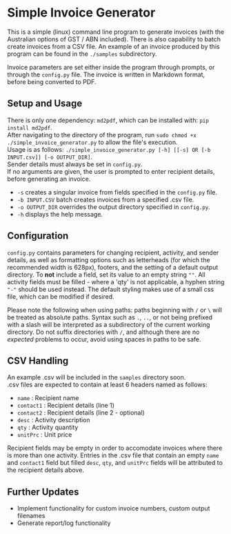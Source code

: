 # Simple Invoice Generator

This is a simple (linux) command line program to generate invoices (with the 
Australian options of GST / ABN included). There is also capability to batch 
create invoices from a CSV file. An example of an invoice produced by this 
program can be found in the `./samples` subdirectory.

Invoice parameters are set either inside the program through prompts, or 
through the `config.py` file. The invoice is written in Markdown format, 
before being converted to PDF.

## Setup and Usage
There is only one dependency: `md2pdf`, which can be installed with: 
`pip install md2pdf`.  
After navigating to the directory of the program, run 
`sudo chmod +x ./simple_invoice_generator.py` to allow the file's execution.  
Usage is as follows: 
`./simple_invoice_generator.py [-h] [[-s] OR [-b INPUT.csv]] [-o OUTPUT_DIR]`.  
Sender details must always be set in `config.py`.  
If no arguments are given, the user is prompted to enter recipient details, 
before generating an invoice. 
- `-s` creates a singular invoice from fields specified in the `config.py` file.
- `-b INPUT.CSV` batch creates invoices from a specified .csv file.
- `-o OUTPUT_DIR` overrides the output directory specified in `config.py`.
- `-h` displays the help message.  

## Configuration
`config.py` contains parameters for changing recipient, activity, and sender 
details, as well as formatting options such as letterheads (for which the 
recommended width is 628px), footers, and the setting of a default output
directory. To **not** include a field, set its value to an empty string `""`. 
All activity fields must be filled - where a 'qty' is not applicable, a hyphen
string `"-"` should be used instead. The default styling makes use of a small 
css file, which can be modified if desired.  

Please note the following when using paths: paths beginning with `/` or `\` 
will be treated as absolute paths. Syntax such as `.`, `..`, or not being 
prefixed with a slash will be interpreted as a subdirectory of the current 
working directory. Do not suffix directories with `/`, and although there 
are no *expected* problems to occur, avoid using spaces in paths to be safe.

## CSV Handling
An example .csv will be included in the `samples` directory soon.  
.csv files are expected to contain at least 6 headers named as follows: 
- `name` : Recipient name
- `contact1` : Recipient details (line 1)
- `contact2` : Recipient details (line 2 - optional)
- `desc` : Activity description
- `qty` : Activity quantity
- `unitPrc` : Unit price

Recipient fields may be empty in order to accomodate invoices where there is 
more than one activity. Entries in the .csv file that contain an empty `name` 
and `contact1` field but filled `desc`, `qty`, and `unitPrc` fields will be 
attributed to the recipient details above.

## Further Updates
- Implement functionality for custom invoice numbers, custom output filenames
- Generate report/log functionality
